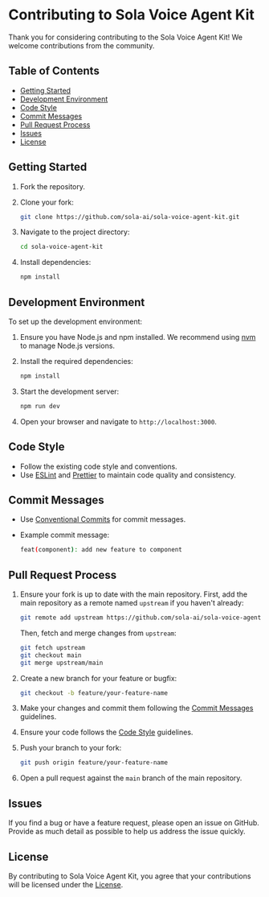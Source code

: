 # Contributing to Sola Voice Agent Kit

Thank you for considering contributing to the Sola Voice Agent Kit! We welcome contributions from the community.

## Table of Contents

- [Getting Started](#getting-started)
- [Development Environment](#development-environment)
- [Code Style](#code-style)
- [Commit Messages](#commit-messages)
- [Pull Request Process](#pull-request-process)
- [Issues](#issues)
- [License](#license)

## Getting Started

1. Fork the repository.
2. Clone your fork:

    ```sh
    git clone https://github.com/sola-ai/sola-voice-agent-kit.git
    ```

3. Navigate to the project directory:

    ```sh
    cd sola-voice-agent-kit
    ```

4. Install dependencies:

    ```sh
    npm install
    ```

## Development Environment

To set up the development environment:

1. Ensure you have Node.js and npm installed. We recommend using [nvm](https://github.com/nvm-sh/nvm) to manage Node.js versions.
2. Install the required dependencies:

    ```sh
    npm install
    ```

3. Start the development server:

    ```sh
    npm run dev
    ```

4. Open your browser and navigate to `http://localhost:3000`.

## Code Style

- Follow the existing code style and conventions.
- Use [ESLint](https://eslint.org/) and [Prettier](https://prettier.io/) to maintain code quality and consistency.

## Commit Messages

- Use [Conventional Commits](https://www.conventionalcommits.org/en/v1.0.0/) for commit messages.
- Example commit message:

    ```sh
    feat(component): add new feature to component
    ```

## Pull Request Process

1. Ensure your fork is up to date with the main repository. First, add the main repository as a remote named `upstream` if you haven't already:

    ```sh
    git remote add upstream https://github.com/sola-ai/sola-voice-agent-kit.git
    ```

    Then, fetch and merge changes from `upstream`:

    ```sh
    git fetch upstream
    git checkout main
    git merge upstream/main
    ```

2. Create a new branch for your feature or bugfix:

    ```sh
    git checkout -b feature/your-feature-name
    ```

3. Make your changes and commit them following the [Commit Messages](#commit-messages) guidelines.
4. Ensure your code follows the [Code Style](#code-style) guidelines.
5. Push your branch to your fork:

    ```sh
    git push origin feature/your-feature-name
    ```

6. Open a pull request against the `main` branch of the main repository.

## Issues

If you find a bug or have a feature request, please open an issue on GitHub. Provide as much detail as possible to help us address the issue quickly.

## License

By contributing to Sola Voice Agent Kit, you agree that your contributions will be licensed under the [License](LICENSE).
